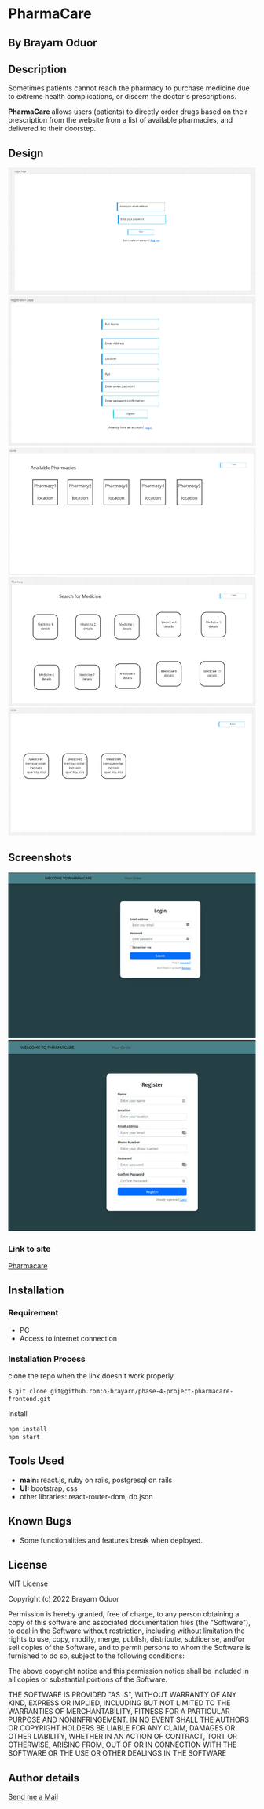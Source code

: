 # **PharmaCare**

## By Brayarn Oduor

## **Description**

<p> Sometimes patients cannot reach the pharmacy to purchase medicine due to extreme health complications, or discern the doctor's prescriptions.</p>

<p> <strong>PharmaCare </strong> allows users (patients) to directly order drugs based on their prescription from the website from a list of available pharmacies, and delivered to their doorstep.</p>

## Design

![myimage-alt-tag](./public/Login-page.jpeg)
![myimage-alt-tag](./public/Reg-page.jpeg)
![myimage-alt-tag](./public/homepage-all.jpeg)
![myimage-alt-tag](./public/Medicine-catalogue.jpeg)
![myimage-alt-tag](./public/Order-page.jpeg)

## Screenshots

![myimage-alt-tag](./public/signup.jpeg)
![myimage-alt-tag](./public/registration.jpeg)

### Link to site

<a href="https://phase-4-project-pharmacare-frontend.vercel.app/">Pharmacare</a>

## **Installation**

### Requirement

- PC
- Access to internet connection

### Installation Process

clone the repo when the link doesn't work properly

```
$ git clone git@github.com:o-brayarn/phase-4-project-pharmacare-frontend.git
```

Install

```
npm install
npm start
```

## Tools Used

- **main:** react.js, ruby on rails, postgresql on rails
- **UI:** bootstrap, css
- other libraries: react-router-dom, db.json

## Known Bugs

- Some functionalities and features break when deployed.

## License

MIT License

Copyright (c) 2022 Brayarn Oduor

Permission is hereby granted, free of charge, to any person obtaining a copy of this software and associated documentation files (the "Software"), to deal in the Software without restriction, including without limitation the rights to use, copy, modify, merge, publish, distribute, sublicense, and/or sell copies of the Software, and to permit persons to whom the Software is furnished to do so, subject to the following conditions:

The above copyright notice and this permission notice shall be included in all copies or substantial portions of the Software.

THE SOFTWARE IS PROVIDED "AS IS", WITHOUT WARRANTY OF ANY KIND, EXPRESS OR IMPLIED, INCLUDING BUT NOT LIMITED TO THE WARRANTIES OF MERCHANTABILITY, FITNESS FOR A PARTICULAR PURPOSE AND NONINFRINGEMENT. IN NO EVENT SHALL THE AUTHORS OR COPYRIGHT HOLDERS BE LIABLE FOR ANY CLAIM, DAMAGES OR OTHER LIABILITY, WHETHER IN AN ACTION OF CONTRACT, TORT OR OTHERWISE, ARISING FROM, OUT OF OR IN CONNECTION WITH THE SOFTWARE OR THE USE OR OTHER DEALINGS IN THE SOFTWARE

## Author details

<a href="brayarn.oduor@student.moringaschool.com">Send me a Mail </a>
